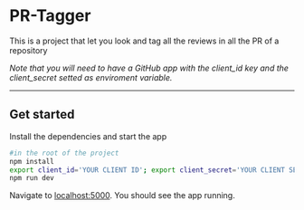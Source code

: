 # PR-Tagger

This is a project that let you look and tag all the reviews in all the PR of a repository

*Note that you will need to have a GitHub app with the client_id key and the client_secret setted as enviroment variable.*

---

## Get started

Install the dependencies and start the app

```bash
#in the root of the project
npm install
export client_id='YOUR CLIENT ID'; export client_secret='YOUR CLIENT SECRET';
npm run dev
```

Navigate to [localhost:5000](http://localhost:5000). You should see the app running.